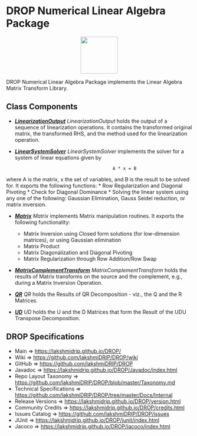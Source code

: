 # DROP Numerical Linear Algebra Package

<p align="center"><img src="https://github.com/lakshmiDRIP/DROP/blob/master/DRIP_Logo.gif?raw=true" width="100"></p>

DROP Numerical Linear Algebra Package implements the Linear Algebra Matrix Transform Library.


## Class Components

 * [***LinearizationOutput***](https://github.com/lakshmiDRIP/DROP/tree/master/src/main/java/org/drip/numerical/linearalgebra/LinearizationOutput.java)
 <i>LinearizationOutput</i> holds the output of a sequence of linearization operations. It contains the
 transformed original matrix, the transformed RHS, and the method used for the linearization operation.

 * [***LinearSystemSolver***](https://github.com/lakshmiDRIP/DROP/tree/master/src/main/java/org/drip/numerical/linearalgebra/LinearSystemSolver.java)
 <i>LinearSystemSolver</i> implements the solver for a system of linear equations given by

											A * x = B

 where A is the matrix, x the set of variables, and B is the result to be solved for. It exports the
 following functions:
 	* Row Regularization and Diagonal Pivoting
 	* Check for Diagonal Dominance
 	* Solving the linear system using any one of the following: Gaussian Elimination, Gauss Seidel reduction,
 		or matrix inversion.

 * [***Matrix***](https://github.com/lakshmiDRIP/DROP/tree/master/src/main/java/org/drip/numerical/linearalgebra/Matrix.java)
 <i>Matrix</i> implements Matrix manipulation routines. It exports the following functionality:
 	* Matrix Inversion using Closed form solutions (for low-dimension matrices), or using Gaussian
 		elimination
 	* Matrix Product
 	* Matrix Diagonalization and Diagonal Pivoting
 	* Matrix Regularization through Row Addition/Row Swap

 * [***MatrixComplementTransform***](https://github.com/lakshmiDRIP/DROP/tree/master/src/main/java/org/drip/numerical/linearalgebra/MatrixComplementTransform.java)
 <i>MatrixComplementTransform</i> holds the results of Matrix transforms on the source and the complement,
 e.g., during a Matrix Inversion Operation.

 * [***QR***](https://github.com/lakshmiDRIP/DROP/tree/master/src/main/java/org/drip/numerical/linearalgebra/QR.java)
 <i>QR</i> holds the Results of QR Decomposition - viz., the Q and the R Matrices.

 * [***UD***](https://github.com/lakshmiDRIP/DROP/tree/master/src/main/java/org/drip/numerical/linearalgebra/UD.java)
 <i>UD</i> holds the U and the D Matrices that form the Result of the UDU Transpose Decomposition.


## DROP Specifications

 * Main                     => https://lakshmidrip.github.io/DROP/
 * Wiki                     => https://github.com/lakshmiDRIP/DROP/wiki
 * GitHub                   => https://github.com/lakshmiDRIP/DROP
 * Javadoc                  => https://lakshmidrip.github.io/DROP/Javadoc/index.html
 * Repo Layout Taxonomy     => https://github.com/lakshmiDRIP/DROP/blob/master/Taxonomy.md
 * Technical Specifications => https://github.com/lakshmiDRIP/DROP/tree/master/Docs/Internal
 * Release Versions         => https://lakshmidrip.github.io/DROP/version.html
 * Community Credits        => https://lakshmidrip.github.io/DROP/credits.html
 * Issues Catalog           => https://github.com/lakshmiDRIP/DROP/issues
 * JUnit                    => https://lakshmidrip.github.io/DROP/junit/index.html
 * Jacoco                   => https://lakshmidrip.github.io/DROP/jacoco/index.html
